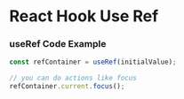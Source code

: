 # React Hook Use Ref

### useRef Code Example
```javascript
const refContainer = useRef(initialValue);

// you can do actions like focus
refContainer.current.focus();
```
